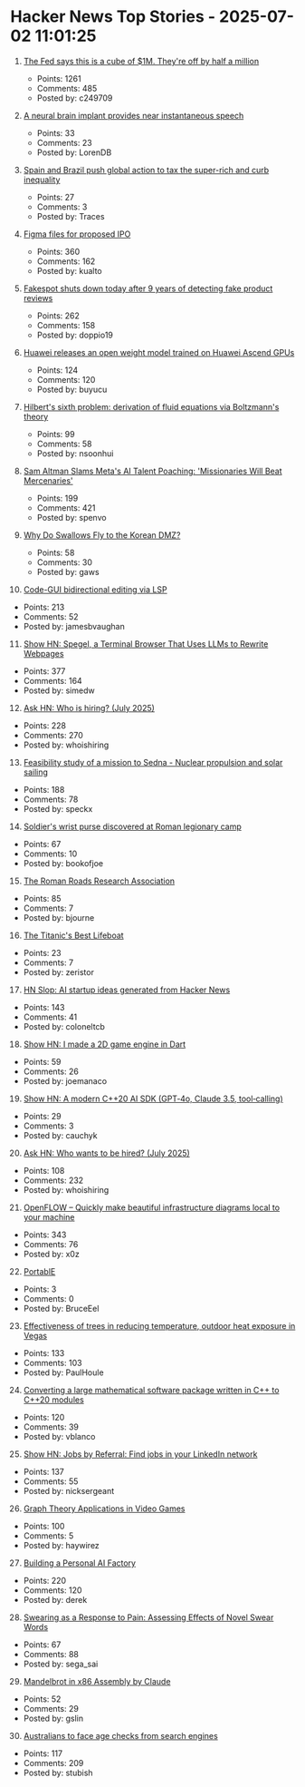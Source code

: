 # Hacker News Top Stories - 2025-07-02 11:01:25

1. [The Fed says this is a cube of $1M. They're off by half a million](https://calvin.sh/blog/fed-lie/)
   - Points: 1261
   - Comments: 485
   - Posted by: c249709

2. [A neural brain implant provides near instantaneous speech](https://arstechnica.com/science/2025/06/a-neural-brain-implant-provides-near-instantaneous-speech/)
   - Points: 33
   - Comments: 23
   - Posted by: LorenDB

3. [Spain and Brazil push global action to tax the super-rich and curb inequality](https://news.un.org/en/story/2025/07/1165146)
   - Points: 27
   - Comments: 3
   - Posted by: Traces

4. [Figma files for proposed IPO](https://www.figma.com/blog/s1-public/)
   - Points: 360
   - Comments: 162
   - Posted by: kualto

5. [Fakespot shuts down today after 9 years of detecting fake product reviews](https://blog.truestar.pro/fakespot-shuts-down/)
   - Points: 262
   - Comments: 158
   - Posted by: doppio19

6. [Huawei releases an open weight model trained on Huawei Ascend GPUs](https://arxiv.org/abs/2505.21411)
   - Points: 124
   - Comments: 120
   - Posted by: buyucu

7. [Hilbert's sixth problem: derivation of fluid equations via Boltzmann's theory](https://arxiv.org/abs/2503.01800)
   - Points: 99
   - Comments: 58
   - Posted by: nsoonhui

8. [Sam Altman Slams Meta's AI Talent Poaching: 'Missionaries Will Beat Mercenaries'](https://www.wired.com/story/sam-altman-meta-ai-talent-poaching-spree-leaked-messages/)
   - Points: 199
   - Comments: 421
   - Posted by: spenvo

9. [Why Do Swallows Fly to the Korean DMZ?](https://www.sapiens.org/culture/korean-dmz-estuary-politics-war-borders-diaspora/)
   - Points: 58
   - Comments: 30
   - Posted by: gaws

10. [Code-GUI bidirectional editing via LSP](https://jamesbvaughan.com/bidirectional-editing/)
   - Points: 213
   - Comments: 52
   - Posted by: jamesbvaughan

11. [Show HN: Spegel, a Terminal Browser That Uses LLMs to Rewrite Webpages](https://simedw.com/2025/06/23/introducing-spegel/)
   - Points: 377
   - Comments: 164
   - Posted by: simedw

12. [Ask HN: Who is hiring? (July 2025)](undefined)
   - Points: 228
   - Comments: 270
   - Posted by: whoishiring

13. [Feasibility study of a mission to Sedna - Nuclear propulsion and solar sailing](https://arxiv.org/abs/2506.17732)
   - Points: 188
   - Comments: 78
   - Posted by: speckx

14. [Soldier's wrist purse discovered at Roman legionary camp](https://www.heritagedaily.com/2025/06/soldiers-wrist-purse-discovered-at-roman-legionary-camp/155513)
   - Points: 67
   - Comments: 10
   - Posted by: bookofjoe

15. [The Roman Roads Research Association](https://www.romanroads.org/)
   - Points: 85
   - Comments: 7
   - Posted by: bjourne

16. [The Titanic's Best Lifeboat](https://99percentinvisible.org/episode/632-the-titanics-best-lifeboat/)
   - Points: 23
   - Comments: 7
   - Posted by: zeristor

17. [HN Slop: AI startup ideas generated from Hacker News](https://www.josh.ing/hn-slop)
   - Points: 143
   - Comments: 41
   - Posted by: coloneltcb

18. [Show HN: I made a 2D game engine in Dart](https://bullseye2d.org/)
   - Points: 59
   - Comments: 26
   - Posted by: joemanaco

19. [Show HN: A modern C++20 AI SDK (GPT‑4o, Claude 3.5, tool‑calling)](undefined)
   - Points: 29
   - Comments: 3
   - Posted by: cauchyk

20. [Ask HN: Who wants to be hired? (July 2025)](undefined)
   - Points: 108
   - Comments: 232
   - Posted by: whoishiring

21. [OpenFLOW – Quickly make beautiful infrastructure diagrams local to your machine](https://github.com/stan-smith/OpenFLOW)
   - Points: 343
   - Comments: 76
   - Posted by: x0z

22. [PortablE](https://cshandley.co.uk/portable/)
   - Points: 3
   - Comments: 0
   - Posted by: BruceEel

23. [Effectiveness of trees in reducing temperature, outdoor heat exposure in Vegas](https://iopscience.iop.org/article/10.1088/2752-5295/ade17d)
   - Points: 133
   - Comments: 103
   - Posted by: PaulHoule

24. [Converting a large mathematical software package written in C++ to C++20 modules](https://arxiv.org/abs/2506.21654)
   - Points: 120
   - Comments: 39
   - Posted by: vblanco

25. [Show HN: Jobs by Referral: Find jobs in your LinkedIn network](https://jobsbyreferral.com/)
   - Points: 137
   - Comments: 55
   - Posted by: nicksergeant

26. [Graph Theory Applications in Video Games](https://utk.claranguyen.me/talks.php?id=videogames)
   - Points: 100
   - Comments: 5
   - Posted by: haywirez

27. [Building a Personal AI Factory](https://www.john-rush.com/posts/ai-20250701.html)
   - Points: 220
   - Comments: 120
   - Posted by: derek

28. [Swearing as a Response to Pain: Assessing Effects of Novel Swear Words](https://www.frontiersin.org/journals/psychology/articles/10.3389/fpsyg.2020.00723/full)
   - Points: 67
   - Comments: 88
   - Posted by: sega_sai

29. [Mandelbrot in x86 Assembly by Claude](https://simonwillison.net/2025/Jul/2/mandelbrot-in-x86-assembly-by-claude/)
   - Points: 52
   - Comments: 29
   - Posted by: gslin

30. [Australians to face age checks from search engines](https://ia.acs.org.au/article/2025/australians-to-face-age-checks-from-search-engines.html)
   - Points: 117
   - Comments: 209
   - Posted by: stubish

